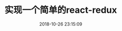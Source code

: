 ---
title: 实现一个简单的react-redux
date: 2018-10-26 23:15:09
tags: [React, Redux]
categories: [React]
description: 从零开始实现一个react-redux
---